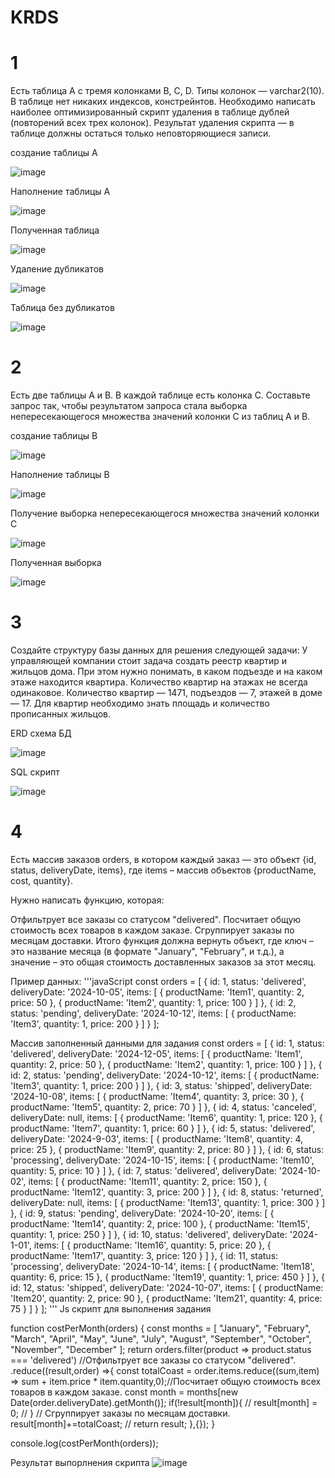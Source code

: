 # KRDS
# 1
Есть таблица A с тремя колонками B, C, D. Типы колонок — varchar2(10). В таблице нет никаких индексов, констрейнтов. Необходимо написать наиболее оптимизированный скрипт удаления в таблице дублей (повторений всех трех колонок). Результат удаления скрипта — в таблице должны остаться только неповторяющиеся записи.

создание таблицы A

![image](https://github.com/user-attachments/assets/757d3a1b-8ef0-4d4c-8f8c-7f29b1e3d79b)

Наполнение таблицы A

![image](https://github.com/user-attachments/assets/c900c985-e0d5-4d35-a2de-97fb3f72e8ef)

Полученная таблица

![image](https://github.com/user-attachments/assets/fdee3a30-33e5-4d86-9d2b-f87cf9768c97)

Удаление дубликатов

![image](https://github.com/user-attachments/assets/c0fcc7c6-c9bf-4fd7-af04-824820ee5871)

Таблица без дубликатов

![image](https://github.com/user-attachments/assets/bb895c80-a1d1-46f2-859b-0bd5e993cb04)

# 2
Есть две таблицы A и B. В каждой таблице есть колонка C. Составьте запрос так, чтобы результатом запроса стала выборка непересекающегося множества значений колонки C из таблиц A и B.

создание таблицы B

![image](https://github.com/user-attachments/assets/03deb52b-bf47-4f6b-9c44-8485ecb1a909)

Наполнение таблицы B

![image](https://github.com/user-attachments/assets/5bed0923-3ecc-4275-8adc-3abf7561e47d)

Получение выборка непересекающегося множества значений колонки C

![image](https://github.com/user-attachments/assets/06c64c85-86b7-48c2-a58c-e3eb52df83a7)

Полученная выборка

![image](https://github.com/user-attachments/assets/b124c6b9-1e06-46b3-ad58-d4f539cdfaa8)

# 3
Создайте структуру базы данных для решения следующей задачи: У управляющей компании стоит задача создать реестр квартир и жильцов дома. При этом нужно понимать, в каком подъезде и на каком этаже находится квартира. Количество квартир на этажах не всегда одинаковое. Количество квартир — 1471, подъездов — 7, этажей в доме — 17. Для квартир необходимо знать площадь и количество прописанных жильцов.


ERD схема БД

![image](https://github.com/user-attachments/assets/ea13729a-c08e-4e60-934c-03d6f3e6170d)

SQL скрипт

![image](https://github.com/user-attachments/assets/fa76387b-b115-458b-b590-8d3d4e83039a)

# 4
Есть массив заказов orders, в котором каждый заказ — это объект {id, status, deliveryDate, items}, где items – массив объектов {productName, cost, quantity}.

Нужно написать функцию, которая:

Отфильтрует все заказы со статусом "delivered".
Посчитает общую стоимость всех товаров в каждом заказе.
Сгруппирует заказы по месяцам доставки.
Итого функция должна вернуть объект, где ключ – это название месяца (в формате "January", "February", и т.д.), а значение – это общая стоимость доставленных заказов за этот месяц.

Пример данных:
'''javaScript
const orders = [ 
    { 
        id: 1, 
        status: 'delivered', 
        deliveryDate: '2024-10-05', 
        items: [ 
            { productName: 'Item1', quantity: 2, price: 50 }, 
            { productName: 'Item2', quantity: 1, price: 100 } 
        ] 
    }, 
    { 
        id: 2, 
        status: 'pending', 
        deliveryDate: '2024-10-12', 
        items: [ 
            { productName: 'Item3', quantity: 1, price: 200 } 
        ] 
    } 
];

Массив заполненный данными для задания
const orders = [ 
   { 
       id: 1, 
       status: 'delivered', 
       deliveryDate: '2024-12-05', 
       items: [ 
           { productName: 'Item1', quantity: 2, price: 50 }, 
           { productName: 'Item2', quantity: 1, price: 100 } 
       ] 
   }, 
   { 
       id: 2, 
       status: 'pending', 
       deliveryDate: '2024-10-12', 
       items: [ 
           { productName: 'Item3', quantity: 1, price: 200 } 
       ] 
   }, 
   { 
       id: 3, 
       status: 'shipped', 
       deliveryDate: '2024-10-08', 
       items: [ 
           { productName: 'Item4', quantity: 3, price: 30 }, 
           { productName: 'Item5', quantity: 2, price: 70 } 
       ] 
   }, 
   { 
       id: 4, 
       status: 'canceled', 
       deliveryDate: null, 
       items: [ 
           { productName: 'Item6', quantity: 1, price: 120 }, 
           { productName: 'Item7', quantity: 1, price: 60 } 
       ] 
   }, 
   { 
       id: 5, 
       status: 'delivered', 
       deliveryDate: '2024-9-03', 
       items: [ 
           { productName: 'Item8', quantity: 4, price: 25 }, 
           { productName: 'Item9', quantity: 2, price: 80 } 
       ] 
   }, 
   { 
       id: 6, 
       status: 'processing', 
       deliveryDate: '2024-10-15', 
       items: [ 
           { productName: 'Item10', quantity: 5, price: 10 } 
       ] 
   }, 
   { 
       id: 7, 
       status: 'delivered', 
       deliveryDate: '2024-10-02', 
       items: [ 
           { productName: 'Item11', quantity: 2, price: 150 }, 
           { productName: 'Item12', quantity: 3, price: 200 } 
       ] 
   }, 
   { 
       id: 8, 
       status: 'returned', 
       deliveryDate: null, 
       items: [ 
           { productName: 'Item13', quantity: 1, price: 300 } 
       ] 
   }, 
   { 
       id: 9, 
       status: 'pending', 
       deliveryDate: '2024-10-20', 
       items: [ 
           { productName: 'Item14', quantity: 2, price: 100 }, 
           { productName: 'Item15', quantity: 1, price: 250 } 
       ] 
   }, 
   { 
       id: 10, 
       status: 'delivered', 
       deliveryDate: '2024-1-01', 
       items: [ 
           { productName: 'Item16', quantity: 5, price: 20 }, 
           { productName: 'Item17', quantity: 3, price: 120 } 
       ] 
   }, 
   { 
       id: 11, 
       status: 'processing', 
       deliveryDate: '2024-10-14', 
       items: [ 
           { productName: 'Item18', quantity: 6, price: 15 }, 
           { productName: 'Item19', quantity: 1, price: 450 } 
       ] 
   }, 
   { 
       id: 12, 
       status: 'shipped', 
       deliveryDate: '2024-10-07', 
       items: [ 
           { productName: 'Item20', quantity: 2, price: 90 }, 
           { productName: 'Item21', quantity: 4, price: 75 } 
       ] 
   }
];
'''
Js скрипт для выполнения задания

function costPerMonth(orders) {
    const months = [
        "January", "February", "March", "April", "May", "June",
        "July", "August", "September", "October", "November", "December"
    ];
   return orders.filter(product => product.status === 'delivered') //Отфильтрует все заказы со статусом "delivered".
   .reduce((result,order) =>{
    const totalCoast = order.items.reduce((sum,item) => sum + item.price * item.quantity,0);//Посчитает общую стоимость всех товаров в каждом заказе.
    const month = months[new Date(order.deliveryDate).getMonth()];
    if(!result[month]){         //
        result[month] = 0;      //
    }                           // Сгруппирует заказы по месяцам доставки.
    result[month]+=totalCoast;  //
    return result;
},{});
}

console.log(costPerMonth(orders));

Результат выпорлнения скрипта
![image](https://github.com/user-attachments/assets/35bf6f88-1b3a-465c-82d4-b0d7b71be327)




